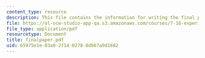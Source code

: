 ```yaml
---
content_type: resource
description: This file contains the information for writing the final paper.
file: https://ol-ocw-studio-app-qa.s3.amazonaws.com/courses/7-16-experimental-molecular-biology-biotechnology-ii-spring-2005/65975e1e03a02f1402780db67a9d1682_finalpaper.pdf
file_type: application/pdf
resourcetype: Document
title: finalpaper.pdf
uid: 65975e1e-03a0-2f14-0278-0db67a9d1682
---
```

